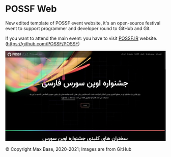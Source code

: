 # POSSF Web

New edited template of POSSF event website, it's an open-source festival event to support programmer and developer round to GitHub and Git. 
 
If you want to attend the main event: you have to visit [POSSF.IR](https://possf.ir/) website. (https://github.com/POSSF/POSSF)

[![POSSF Web](preview.jpg)](https://possf.ir/)

© Copyright Max Base, 2020-2021; Images are from GitHub
